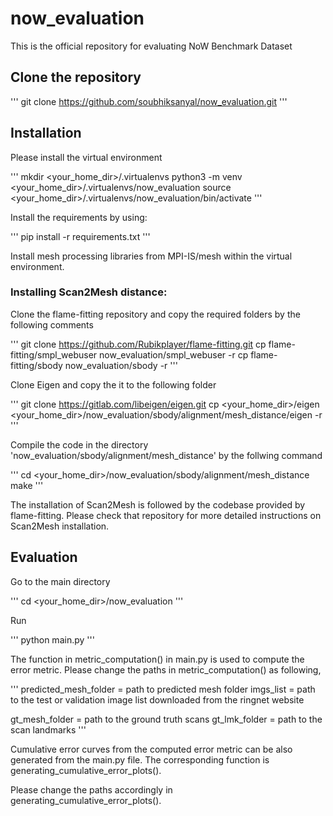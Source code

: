 # now_evaluation
This is the official repository for evaluating NoW Benchmark Dataset

## Clone the repository 
'''
git clone https://github.com/soubhiksanyal/now_evaluation.git
'''
## Installation

Please install the virtual environment

'''
mkdir <your_home_dir>/.virtualenvs
python3 -m venv <your_home_dir>/.virtualenvs/now_evaluation
source <your_home_dir>/.virtualenvs/now_evaluation/bin/activate
'''

Install the requirements by using:

'''
pip install -r requirements.txt
'''

Install mesh processing libraries from MPI-IS/mesh within the virtual environment.

### Installing Scan2Mesh distance:

Clone the flame-fitting repository and copy the required folders by the following comments

'''
git clone https://github.com/Rubikplayer/flame-fitting.git
cp flame-fitting/smpl_webuser now_evaluation/smpl_webuser -r
cp flame-fitting/sbody now_evaluation/sbody -r
'''

Clone Eigen and copy the it to the following folder 

'''
git clone https://gitlab.com/libeigen/eigen.git
cp <your_home_dir>/eigen <your_home_dir>/now_evaluation/sbody/alignment/mesh_distance/eigen -r
'''

Compile the code in the directory 'now_evaluation/sbody/alignment/mesh_distance' by the follwing command

'''
cd <your_home_dir>/now_evaluation/sbody/alignment/mesh_distance
make
'''

The installation of Scan2Mesh is followed by the codebase provided by flame-fitting.
Please check that repository for more detailed instructions on Scan2Mesh installation.

## Evaluation

Go to the main directory 

'''
cd <your_home_dir>/now_evaluation
'''

Run 

'''
python main.py
'''

The function in metric_computation() in main.py is used to compute the error metric. Please change the paths in metric_computation() as following,

'''
predicted_mesh_folder =  path to predicted mesh folder
imgs_list = path to the test or validation image list downloaded from the ringnet website

gt_mesh_folder =  path to the ground truth scans
gt_lmk_folder = path to the scan landmarks
'''

Cumulative error curves from the computed error metric can be also generated from the main.py file.
The corresponding function is generating_cumulative_error_plots().

Please change the paths accordingly in generating_cumulative_error_plots().






